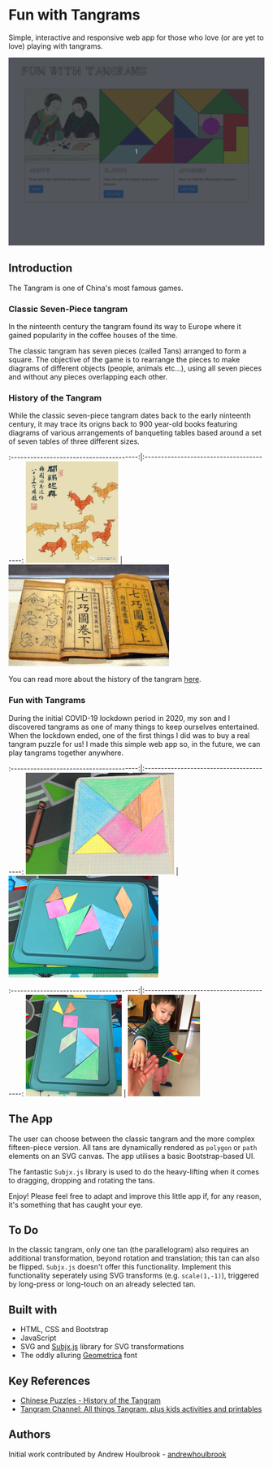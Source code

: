 # Fun with Tangrams

Simple, interactive and responsive web app for those who love (or are yet to love) playing with tangrams.  

<p align="center">
  <img src="/doc/app.gif" alt="tangram game app"/>
</p>

## Introduction

The Tangram is one of China's most famous games. 

### Classic Seven-Piece tangram

In the ninteenth century the tangram found its way to Europe where it gained popularity in the coffee houses of the time.

The classic tangram has seven pieces (called Tans) arranged to form a square. The objective of the game is to rearrange the pieces to make diagrams of different objects (people, animals etc...), using all seven pieces and without any pieces overlapping each other. 

### History of the Tangram

While the classic seven-piece tangram dates back to the early ninteenth century, it may trace its origns back to 900 year-old books featuring diagrams of various arrangements of banqueting tables based around a set of seven tables of three different sizes.   

:---------------------------------------:|:----------------------------------------:
![Tangram history](/doc/history1.png) | ![Tangram history](/doc/history2.png)

You can read more about the history of the tangram [here](https://chinesepuzzles.org/tangram-puzzle/).

### Fun with Tangrams

During the initial COVID-19 lockdown period in 2020, my son and I discovered tangrams as one of many things to keep ourselves entertained. When the lockdown ended, one of the first things I did was to buy a real tangram puzzle for us! I made this simple web app so, in the future, we can play tangrams together anywhere.     

:---------------------------------------:|:----------------------------------------:
![Lockdown Tangrams](/doc/lockdown1.png) | ![Lockdown Tangrams](/doc/lockdown2.png)

:---------------------------------------:|:----------------------------------------:
![Lockdown Tangrams](/doc/lockdown3.png) | ![Lockdown Tangrams](/doc/baba-do-playing-no-working.png)

## The App

The user can choose between the classic tangram and the more complex fifteen-piece version. All tans are dynamically rendered as ```polygon``` or ```path``` elements on an SVG canvas. The app utilises a basic Bootstrap-based UI. 

The fantastic ```Subjx.js``` library is used to do the heavy-lifting when it comes to dragging, dropping and rotating the tans.   

Enjoy! Please feel free to adapt and improve this little app if, for any reason, it's something that has caught your eye.  

## To Do

In the classic tangram, only one tan (the parallelogram) also requires an additional transformation, beyond rotation and translation; this tan can also be flipped. ```Subjx.js``` doesn't offer this functionality. Implement this functionality seperately using SVG transforms (e.g. ```scale(1,-1)```), triggered by long-press or long-touch on an already selected tan.  

## Built with

* HTML, CSS and Bootstrap
* JavaScript
* SVG and [Subjx.js](https://github.com/nichollascarter/subjx) library for SVG transformations
* The oddly alluring [Geometrica](https://www.dafont.com/geometrica.font) font

## Key References 

* [Chinese Puzzles - History of the Tangram](https://chinesepuzzles.org/tangram-puzzle/)
* [Tangram Channel: All things Tangram, plus kids activities and printables](https://www.tangram-channel.com/)

## Authors

Initial work contributed by Andrew Houlbrook - [andrewhoulbrook](https://github.com/andrewhoulbrook)